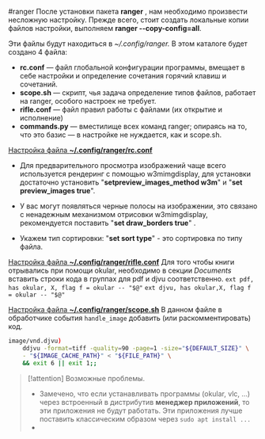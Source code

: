 #ranger
После установки пакета **ranger** , нам необходимо произвести несложную настройку. Прежде всего, стоит создать локальные копии файлов настройки, выполняем **ranger --copy-config=all**. 

Эти файлы будут находиться в *~/.config/ranger.*
В этом каталоге будет создано 4 файла:
- **rc.conf**  — файл глобальной конфигурации программы, вмещает в себе настройки и определение сочетания горячий клавиш и сочетаний.
- **scope.sh**  — скрипт, чья задача определение типов файлов, работает на ranger, особого настроек не требует.
- **rifle.conf**  — файл правил работы с файлами (их открытие и исполнение)
- **commands.py** — вместилище всех команд ranger; опираясь на то, что это базис — в настройке не нуждается, как и scope.sh.

<u>Настройка файла  **~/.config/ranger/rc.conf**</u>

- Для предварительного просмотра изображений чаще всего используется рендеринг с помощью w3mimgdisplay, для установки достаточно установить 
"**setpreview_images_method w3m**" и "**set preview_images true**".

- У вас могут появляться черные полосы на изображении, это связано с ненадежным механизмом отрисовки w3mimgdisplay, рекомендуется поставить "**set draw_borders true**" .
- Укажем тип сортировки:  "**set sort type**" - это сортировка по типу файла.

<u>Настройка файла  **~/.config/ranger/rifle.conf**</u>
Для того чтобы книги отрывались при помощи okular, необходимо в секции *Documents* вставить строки кода в группах для pdf и djvu соответственно.
`ext pdf, has okular, X, flag f = okular -- "$@"`
`ext djvu, has okular,X, flag f = okular -- "$@"`

<u>Настройка файла  **~/.config/ranger/scope.sh**</u>
В данном файле в обработчике события `handle_image` добавить (или раскомментировать) код.
```bash 
image/vnd.djvu)
	ddjvu -format=tiff -quality=90 -page=1 -size="${DEFAULT_SIZE}" \
	- "${IMAGE_CACHE_PATH}" < "${FILE_PATH}" \
	&& exit 6 || exit 1;;
```


> [!attention] Возможные проблемы.
> - Замечено, что если устанавливать программы (okular, vlc, ...) через встроенный в дистрибутив **менеджер приложений**, то эти приложения не будут работать.
> Эти приложения лучше поставить классическим образом через 
>`sudo apt install ...`
> - 
